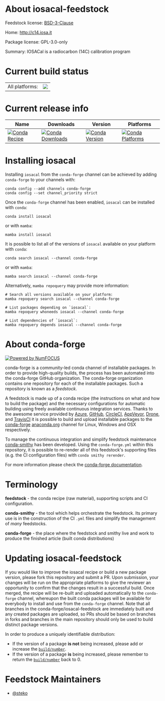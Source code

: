 About iosacal-feedstock
=======================

Feedstock license: [BSD-3-Clause](https://github.com/conda-forge/iosacal-feedstock/blob/main/LICENSE.txt)

Home: http://c14.iosa.it

Package license: GPL-3.0-only

Summary: IOSACal is a radiocarbon (14C) calibration program

Current build status
====================


<table><tr><td>All platforms:</td>
    <td>
      <a href="https://dev.azure.com/conda-forge/feedstock-builds/_build/latest?definitionId=21572&branchName=main">
        <img src="https://dev.azure.com/conda-forge/feedstock-builds/_apis/build/status/iosacal-feedstock?branchName=main">
      </a>
    </td>
  </tr>
</table>

Current release info
====================

| Name | Downloads | Version | Platforms |
| --- | --- | --- | --- |
| [![Conda Recipe](https://img.shields.io/badge/recipe-iosacal-green.svg)](https://anaconda.org/conda-forge/iosacal) | [![Conda Downloads](https://img.shields.io/conda/dn/conda-forge/iosacal.svg)](https://anaconda.org/conda-forge/iosacal) | [![Conda Version](https://img.shields.io/conda/vn/conda-forge/iosacal.svg)](https://anaconda.org/conda-forge/iosacal) | [![Conda Platforms](https://img.shields.io/conda/pn/conda-forge/iosacal.svg)](https://anaconda.org/conda-forge/iosacal) |

Installing iosacal
==================

Installing `iosacal` from the `conda-forge` channel can be achieved by adding `conda-forge` to your channels with:

```
conda config --add channels conda-forge
conda config --set channel_priority strict
```

Once the `conda-forge` channel has been enabled, `iosacal` can be installed with `conda`:

```
conda install iosacal
```

or with `mamba`:

```
mamba install iosacal
```

It is possible to list all of the versions of `iosacal` available on your platform with `conda`:

```
conda search iosacal --channel conda-forge
```

or with `mamba`:

```
mamba search iosacal --channel conda-forge
```

Alternatively, `mamba repoquery` may provide more information:

```
# Search all versions available on your platform:
mamba repoquery search iosacal --channel conda-forge

# List packages depending on `iosacal`:
mamba repoquery whoneeds iosacal --channel conda-forge

# List dependencies of `iosacal`:
mamba repoquery depends iosacal --channel conda-forge
```


About conda-forge
=================

[![Powered by
NumFOCUS](https://img.shields.io/badge/powered%20by-NumFOCUS-orange.svg?style=flat&colorA=E1523D&colorB=007D8A)](https://numfocus.org)

conda-forge is a community-led conda channel of installable packages.
In order to provide high-quality builds, the process has been automated into the
conda-forge GitHub organization. The conda-forge organization contains one repository
for each of the installable packages. Such a repository is known as a *feedstock*.

A feedstock is made up of a conda recipe (the instructions on what and how to build
the package) and the necessary configurations for automatic building using freely
available continuous integration services. Thanks to the awesome service provided by
[Azure](https://azure.microsoft.com/en-us/services/devops/), [GitHub](https://github.com/),
[CircleCI](https://circleci.com/), [AppVeyor](https://www.appveyor.com/),
[Drone](https://cloud.drone.io/welcome), and [TravisCI](https://travis-ci.com/)
it is possible to build and upload installable packages to the
[conda-forge](https://anaconda.org/conda-forge) [anaconda.org](https://anaconda.org/)
channel for Linux, Windows and OSX respectively.

To manage the continuous integration and simplify feedstock maintenance
[conda-smithy](https://github.com/conda-forge/conda-smithy) has been developed.
Using the ``conda-forge.yml`` within this repository, it is possible to re-render all of
this feedstock's supporting files (e.g. the CI configuration files) with ``conda smithy rerender``.

For more information please check the [conda-forge documentation](https://conda-forge.org/docs/).

Terminology
===========

**feedstock** - the conda recipe (raw material), supporting scripts and CI configuration.

**conda-smithy** - the tool which helps orchestrate the feedstock.
                   Its primary use is in the construction of the CI ``.yml`` files
                   and simplify the management of *many* feedstocks.

**conda-forge** - the place where the feedstock and smithy live and work to
                  produce the finished article (built conda distributions)


Updating iosacal-feedstock
==========================

If you would like to improve the iosacal recipe or build a new
package version, please fork this repository and submit a PR. Upon submission,
your changes will be run on the appropriate platforms to give the reviewer an
opportunity to confirm that the changes result in a successful build. Once
merged, the recipe will be re-built and uploaded automatically to the
`conda-forge` channel, whereupon the built conda packages will be available for
everybody to install and use from the `conda-forge` channel.
Note that all branches in the conda-forge/iosacal-feedstock are
immediately built and any created packages are uploaded, so PRs should be based
on branches in forks and branches in the main repository should only be used to
build distinct package versions.

In order to produce a uniquely identifiable distribution:
 * If the version of a package **is not** being increased, please add or increase
   the [``build/number``](https://docs.conda.io/projects/conda-build/en/latest/resources/define-metadata.html#build-number-and-string).
 * If the version of a package **is** being increased, please remember to return
   the [``build/number``](https://docs.conda.io/projects/conda-build/en/latest/resources/define-metadata.html#build-number-and-string)
   back to 0.

Feedstock Maintainers
=====================

* [@steko](https://github.com/steko/)

